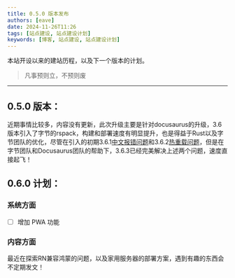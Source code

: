 ```yaml
---
title: 0.5.0 版本发布
authors: [eave]
date: 2024-11-26T11:26
tags: [站点建设, 站点建设计划]
keywords: [博客, 站点建设, 站点建设计划]
---
```


本站开设以来的建站历程，以及下一个版本的计划。

> 凡事预则立，不预则废

---

<!-- truncate -->

## 0.5.0 版本：

近期事情比较多，内容没有更新，此次升级主要是针对docusaurus的升级，3.6版本引入了字节的rspack，构建和部署速度有明显提升，也是得益于Rust以及字节团队的优化，尽管在引入的初期3.6.1[中文报错问题](https://github.com/facebook/docusaurus/issues/10646)和3.6.2[热重载问题](https://github.com/facebook/docusaurus/issues/10646#issuecomment-2487310052)，但是在字节团队和Docusaurus团队的帮助下，3.6.3已经完美解决上述两个问题，速度直接起飞！

## 0.6.0 计划：

### 系统方面

- [ ] 增加 PWA 功能

### 内容方面

最近在探索RN兼容鸿蒙的问题，以及家用服务器的部署方案，遇到有趣的东西会不定期发文！
